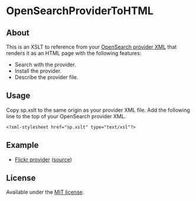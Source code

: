 # OpenSearchProviderToHTML

## About

This is an XSLT to reference from your [OpenSearch provider XML](http://www.opensearch.org/Home) that renders it as an HTML page with the following features:

 - Search with the provider.
 - Install the provider.
 - Describe the provider file.

## Usage

Copy sp.xslt to the same origin as your provider XML file. 
Add the following line to the top of your OpenSearch provider XML.

    <?xml-stylesheet href="sp.xslt" type="text/xsl"?>

## Example

 - [Flickr provider](http://david-risney.github.io/OpenSearchProviderToHTML/flickr.xml) ([source](flickr.xml))

## License

Available under the [MIT license](LICENSE).
